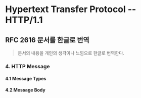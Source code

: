 # Hypertext Transfer Protocol -- HTTP/1.1 

## RFC 2616 문서를 한글로 번역

> 문서의 내용을 개인의 생각이나 느낌으로 한글로 번역한다.

### 4. HTTP Message
#### 4.1 Message Types
#### 4.2 Message Body
